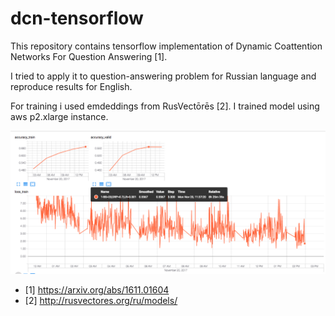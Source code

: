 # dcn-tensorflow

This repository contains tensorflow implementation of Dynamic Coattention Networks For Question Answering [1].

I tried to apply it to question-answering problem for Russian language and reproduce results for English. 

For training i used emdeddings from RusVectōrēs [2]. I trained model using aws p2.xlarge instance.


![My best attempt to reproduce results from article](loss_accuracy_en.png)


* [1] https://arxiv.org/abs/1611.01604
* [2] http://rusvectores.org/ru/models/

